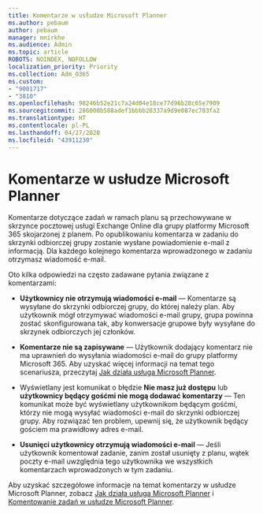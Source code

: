 ```yaml
---
title: Komentarze w usłudze Microsoft Planner
ms.author: pebaum
author: pebaum
manager: mnirkhe
ms.audience: Admin
ms.topic: article
ROBOTS: NOINDEX, NOFOLLOW
localization_priority: Priority
ms.collection: Adm_O365
ms.custom:
- "9001717"
- "3810"
ms.openlocfilehash: 98246b52e21c7a24d04e18ce77d96b28c65e7909
ms.sourcegitcommit: 286000b588adef1bbbb28337a9d9e087ec783fa2
ms.translationtype: HT
ms.contentlocale: pl-PL
ms.lasthandoff: 04/27/2020
ms.locfileid: "43911230"
---
```

# <a name="comments-in-microsoft-planner"></a>Komentarze w usłudze Microsoft Planner

Komentarze dotyczące zadań w ramach planu są przechowywane w skrzynce pocztowej usługi Exchange Online dla grupy platformy Microsoft 365 skojarzonej z planem.  Po opublikowaniu komentarza w zadaniu do skrzynki odbiorczej grupy zostanie wysłane powiadomienie e-mail z informacją. Dla każdego kolejnego komentarza wprowadzonego w zadaniu otrzymasz wiadomość e-mail.

Oto kilka odpowiedzi na często zadawane pytania związane z komentarzami:

- **Użytkownicy nie otrzymują wiadomości e-mail** — Komentarze są wysyłane do skrzynki odbiorczej grupy, do której należy plan. Aby użytkownik mógł otrzymywać wiadomości e-mail grupy, grupa powinna zostać skonfigurowana tak, aby konwersacje grupowe były wysyłane do skrzynek odbiorczych jej członków.

- **Komentarze nie są zapisywane** — Użytkownik dodający komentarz nie ma uprawnień do wysyłania wiadomości e-mail do grupy platformy Microsoft 365. Aby uzyskać więcej informacji na temat tego scenariusza, przeczytaj [Jak działa usługa Microsoft Planner](https://techcommunity.microsoft.com/t5/planner-blog/how-microsoft-planner-works/ba-p/1214736).

- Wyświetlany jest komunikat o błędzie **Nie masz już dostępu** lub **użytkownicy będący gośćmi nie mogą dodawać komentarzy** — Ten komunikat może być wyświetlany użytkownikom będącym gośćmi, którzy nie mogą wysyłać wiadomości e-mail do skrzynki odbiorczej grupy. Aby rozwiązać ten problem, upewnij się, że użytkownik będący gościem ma prawidłowy adres e-mail.

- **Usunięci użytkownicy otrzymują wiadomości e-mail** — Jeśli użytkownik komentował zadanie, zanim został usunięty z planu, wątek poczty e-mail uwzględnia tego użytkownika we wszystkich komentarzach wprowadzonych w tym zadaniu.

Aby uzyskać szczegółowe informacje na temat komentarzy w usłudze Microsoft Planner, zobacz [Jak działa usługa Microsoft Planner](https://techcommunity.microsoft.com/t5/planner-blog/how-microsoft-planner-works/ba-p/1214736) i [Komentowanie zadań w usłudze Microsoft Planner](https://support.microsoft.com/office/comment-on-tasks-in-microsoft-planner-fd4aedde-7785-4cd0-96ee-122fbc9140e1).
